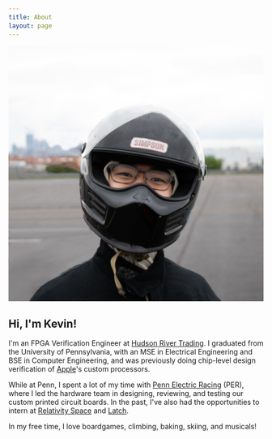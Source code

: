 ```yaml
---
title: About
layout: page
---
```

![Profile Image](/assets/images/helmetPic.jpg)

<h2>Hi, I'm Kevin!</h2>

I'm an FPGA Verification Engineer at <a href="https://www.hudsonrivertrading.com/" target="_blank" rel="noopener noreferrer">Hudson River Trading</a>. I graduated from the University of Pennsylvania, with an MSE in Electrical Engineering and BSE in Computer Engineering, and was previously doing chip-level design verification of <a href="https://www.apple.com/" target="_blank" rel="noopener noreferrer">Apple</a>'s custom processors. 

While at Penn, I spent a lot of my time with [Penn Electric Racing](../Penn-Electric-Racing) (PER), where I led the hardware team in designing, reviewing, and testing our custom printed circuit boards. In the past, I've also had the opportunities to intern at
<a href="https://www.relativityspace.com/" target="_blank" rel="noopener noreferrer">Relativity Space</a>
 and
<a href="https://www.latch.com/" target="_blank" rel="noopener noreferrer">Latch</a>.

In my free time, I love boardgames, climbing, baking, skiing, and musicals!

<!--
<h2>Skills</h2>

<ul class="skill-list">
	<li>PCB Design (Altium)</li>
	<li>FPGA (Verilog)</li>
	<li>SPICE</li>
	<li>Electronics Laboratory Equipment</li>
	<li>Surface Mount Soldering</li>
	<li>Java</li>
	<li>C</li>
	<li>C++</li>
</ul>
-->
